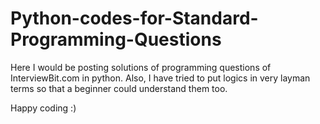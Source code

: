 # Python-codes-for-Standard-Programming-Questions

Here I would be posting solutions of programming questions of InterviewBit.com in python. Also, I have tried to put logics in very layman 
terms so that a beginner could understand them too.

Happy coding :)
